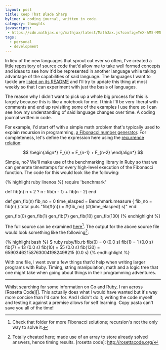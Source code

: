 ```yaml
---
layout: post
title: Keep That Blade Sharp
byline: A coding journal, written in code.
category: thoughts
javascripts:
 - https://cdn.mathjax.org/mathjax/latest/MathJax.js?config=TeX-AMS-MML_HTMLorMML
tags:
  - personal
  - development
---
```


In lieu of the new languages that sprout out ever so often, I've created a
[little repository][1] of source code that'd allow me to take well formed
concepts and ideas to see how it'd be represented in another language while
taking advantage of the capabilities of said language. The languages I want to
tackle are [listed on its README][2] and I'll try to update this thing at most
weekly so that I can experiment with just the basis of languages.

The reason why I didn't want to pick up a whole big process for this is largely
because this is like a notebook for me. I think I'll be very liberal with
comments and end up revisiting some of the examples I use there so I can see how
my understanding of said language changes over time. A coding journal written in
code.

For example, I'd start off with a simple math problem that's typically used to
explain recursion in programming, [a Fibonacci number generator][3]. For
completeness, let's define the expression here using the [recurrence
relation][5]:

$$
\begin{align*}
F_{n} = F_{n-1} + F_{n-2}
\end{align*}
$$

Simple, no? We'll make use of the benchmarking library in Ruby so that we can
generate timestamps for every high-level execution of the Fibonacci function.
The code for this would look like the following:

{% highlight ruby linenos %}
require 'benchmark'

def fib(n)
  n < 2 ? n : fib(n - 1) + fib(n - 2)
end

def gen_fib(n)
  fib_no = 0
  time_elasped = Benchmark.measure { fib_no = fib(n) }.total
  puts "fib(#{n}) = #{fib_no} (#{time_elasped} s)"
end

gen_fib(0)
gen_fib(1)
gen_fib(7)
gen_fib(10)
gen_fib(130)
{% endhighlight %}

The full source can be examined [here][4][^1]. The output for the above
source file would look something like the following[^2]:

{% highlight bash %}
$ ruby ruby/fib.rb
fib(0) = 0 (0.0 s)
fib(1) = 1 (0.0 s)
fib(7) = 13 (0.0 s)
fib(10) = 55 (0.0 s)
fib(130) = 659034621587630041982498215 (0.0 s)
{% endhighlight %}

With one file, I went over a few things that'd help when writing larger programs
with Ruby. Timing, string manipulation, math and a logic tree that one might
take when going about things in their programming adventures.

---

Whilst searching for some information on Go and Ruby, I ran across
[Rosetta Code][]. This actually does what I would have wanted but it's way
more concise than I'd care for. And I didn't do it; writing the code myself and
testing it against a premise allows for self learning. Copy pasta can't save
you all of the time!

[1]: http://git.jacky.wtf/getting-started
[2]: http://git.jacky.wtf/getting-started/tree/README.markdown?h=develop
[3]: https://en.wikipedia.org/wiki/Fibonacci_number#Combinatorial_identities
[4]: http://git.jacky.wtf/getting-started/tree/ruby/fib.rb?h=develop
[5]: https://en.wikipedia.org/wiki/Recurrence_relation
[^1]: Check that folder for more Fibonacci solutions; recursion's not the only way to solve it.
[^2]: Totally cheated here; made use of an array to store already solved answers, hence timing results.
[rosetta code]: http://rosettacode.org/
